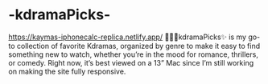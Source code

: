# -kdramaPicks-
https://kaymas-iphonecalc-replica.netlify.app/
👩🏾‍💻kdramaPicks✨ is my go-to collection of favorite Kdramas, organized by genre to make it easy to find something new to watch, whether you’re in the mood for romance, thrillers, or comedy. Right now, it’s best viewed on a 13” Mac since I’m still working on making the site fully responsive.
